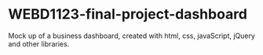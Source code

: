 # WEBD1123-final-project-dashboard
 Mock up of a business dashboard, created with html, css, javaScript, jQuery and other libraries.
